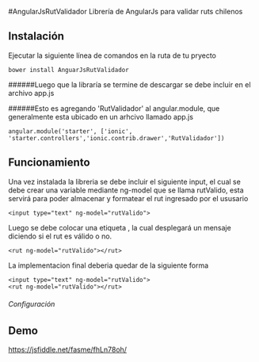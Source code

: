 #AngularJsRutValidador
Librería de AngularJs para validar ruts chilenos

## Instalación
Ejecutar la siguiente línea de comandos en la ruta de tu pryecto
```
bower install AnguarJsRutValidador

```
######Luego que la libraría se termine de descargar  se debe incluir en el archivo app.js

######Esto es agregando 'RutValidador' al angular.module, que generalmente esta ubicado en un arhcivo llamado app.js

```
angular.module('starter', ['ionic', 'starter.controllers','ionic.contrib.drawer','RutValidador'])

```

## Funcionamiento
Una vez instalada la libreria se debe incluir el siguiente input, el cual se debe crear una variable mediante ng-model que se llama rutValido, esta servirá para poder almacenar y formatear el rut ingresado por el ususario

```
<input type="text" ng-model="rutValido">

```
Luego se debe colocar una etiqueta <rut> , la cual desplegará un mensaje diciendo si el rut es válido o no.
```
<rut ng-model="rutValido"></rut>

```
La implementacion final deberia quedar de la siguiente forma
```
<input type="text" ng-model="rutValido">
<rut ng-model="rutValido"></rut>

```
###### Configuración

## Demo
https://jsfiddle.net/fasme/fhLn78oh/


